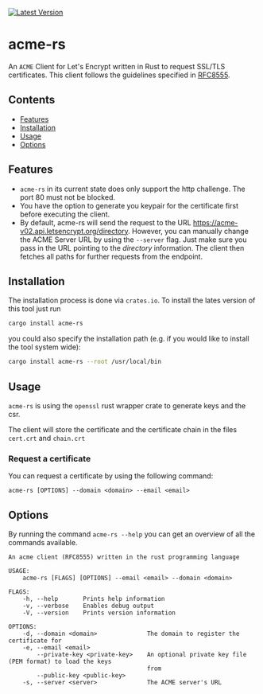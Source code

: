 [![Latest Version](https://img.shields.io/crates/v/acme-rs)](https://crates.io/crates/acme-rs)

# acme-rs
An `ACME` Client for Let's Encrypt written in Rust to request SSL/TLS certificates. This client follows the guidelines specified in [RFC8555](https://tools.ietf.org/html/rfc8555).

## Contents
 - [Features](#Features)
 - [Installation](#Installation)
 - [Usage](#Usage)
 - [Options](#Options)

## Features
- `acme-rs` in its current state does only support the http challenge. The port 80 must not be blocked. <br>
- You have the option to generate you keypair for the certificate first before executing the client. <br>
- By default, acme-rs will send the request to the URL https://acme-v02.api.letsencrypt.org/directory. However, you can manually change the ACME Server URL by using the `--server` flag. Just make sure you pass in the URL pointing to the _directory_ information. The client then fetches all paths for further requests from the endpoint.

## Installation

The installation process is done via `crates.io`. To install the lates version of this tool just run

```bash
cargo install acme-rs
```

you could also specify the installation path (e.g. if you would like to install the tool system wide):

```bash
cargo install acme-rs --root /usr/local/bin
```

## Usage
`acme-rs` is using the `openssl` rust wrapper crate to generate keys and the csr.

The client will store the certificate and the certificate chain in the files `cert.crt` and `chain.crt`

### Request a certificate
You can request a certificate by using the following command: <br>
```
acme-rs [OPTIONS] --domain <domain> --email <email>
```


## Options
By running the command `acme-rs --help` you can get an overview of all the commands available.

```
An acme client (RFC8555) written in the rust programming language

USAGE:
    acme-rs [FLAGS] [OPTIONS] --email <email> --domain <domain>

FLAGS:
    -h, --help       Prints help information
    -v, --verbose    Enables debug output
    -V, --version    Prints version information

OPTIONS:
    -d, --domain <domain>              The domain to register the certificate for
    -e, --email <email>
        --private-key <private-key>    An optional private key file (PEM format) to load the keys
                                       from
        --public-key <public-key>
    -s, --server <server>              The ACME server's URL
```

